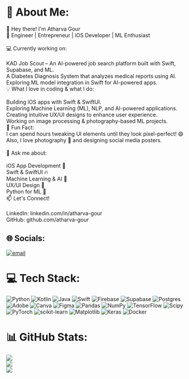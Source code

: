 # 💫 About Me:
👋 Hey there! I'm Atharva Gour<br>🚀 Engineer | Entrepreneur | iOS Developer | ML Enthusiast<br><br>💻 Currently working on:<br><br>KAD Job Scout – An AI-powered job search platform built with Swift, Supabase, and ML.<br>A Diabetes Diagnosis System that analyzes medical reports using AI.<br>Exploring ML model integration in Swift for AI-powered apps.<br>💡 What I love in coding & what I do:<br><br>Building iOS apps with Swift & SwiftUI.<br>Exploring Machine Learning (ML), NLP, and AI-powered applications.<br>Creating intuitive UX/UI designs to enhance user experience.<br>Working on image processing & photography-based ML projects.<br>🎯 Fun Fact:<br>I can spend hours tweaking UI elements until they look pixel-perfect! 😄 Also, I love photography 📸 and designing social media posters.<br><br>🤔 Ask me about:<br><br>iOS App Development 📱<br>Swift & SwiftUI 🔥<br>Machine Learning & AI 🤖<br>UX/UI Design 🎨<br>Python for ML 🐍<br>📫 Let's Connect!<br><br>LinkedIn: linkedin.com/in/atharva-gour<br>GitHub: github.com/atharva-gour<br>


## 🌐 Socials:
[![email](https://img.shields.io/badge/Email-D14836?logo=gmail&logoColor=white)](mailto:atharvagour07@icloud.com) 

# 💻 Tech Stack:
![Python](https://img.shields.io/badge/python-3670A0?style=for-the-badge&logo=python&logoColor=ffdd54) ![Kotlin](https://img.shields.io/badge/kotlin-%237F52FF.svg?style=for-the-badge&logo=kotlin&logoColor=white) ![Java](https://img.shields.io/badge/java-%23ED8B00.svg?style=for-the-badge&logo=openjdk&logoColor=white) ![Swift](https://img.shields.io/badge/swift-F54A2A?style=for-the-badge&logo=swift&logoColor=white) ![Firebase](https://img.shields.io/badge/firebase-%23039BE5.svg?style=for-the-badge&logo=firebase) ![Supabase](https://img.shields.io/badge/Supabase-3ECF8E?style=for-the-badge&logo=supabase&logoColor=white) ![Postgres](https://img.shields.io/badge/postgres-%23316192.svg?style=for-the-badge&logo=postgresql&logoColor=white) ![Adobe](https://img.shields.io/badge/adobe-%23FF0000.svg?style=for-the-badge&logo=adobe&logoColor=white) ![Canva](https://img.shields.io/badge/Canva-%2300C4CC.svg?style=for-the-badge&logo=Canva&logoColor=white) ![Figma](https://img.shields.io/badge/figma-%23F24E1E.svg?style=for-the-badge&logo=figma&logoColor=white) ![Pandas](https://img.shields.io/badge/pandas-%23150458.svg?style=for-the-badge&logo=pandas&logoColor=white) ![NumPy](https://img.shields.io/badge/numpy-%23013243.svg?style=for-the-badge&logo=numpy&logoColor=white) ![TensorFlow](https://img.shields.io/badge/TensorFlow-%23FF6F00.svg?style=for-the-badge&logo=TensorFlow&logoColor=white) ![Scipy](https://img.shields.io/badge/SciPy-%230C55A5.svg?style=for-the-badge&logo=scipy&logoColor=%white) ![PyTorch](https://img.shields.io/badge/PyTorch-%23EE4C2C.svg?style=for-the-badge&logo=PyTorch&logoColor=white) ![scikit-learn](https://img.shields.io/badge/scikit--learn-%23F7931E.svg?style=for-the-badge&logo=scikit-learn&logoColor=white) ![Matplotlib](https://img.shields.io/badge/Matplotlib-%23ffffff.svg?style=for-the-badge&logo=Matplotlib&logoColor=black) ![Keras](https://img.shields.io/badge/Keras-%23D00000.svg?style=for-the-badge&logo=Keras&logoColor=white) ![Docker](https://img.shields.io/badge/docker-%230db7ed.svg?style=for-the-badge&logo=docker&logoColor=white)
# 📊 GitHub Stats:
![](https://github-readme-stats.vercel.app/api?username=Atharva708&theme=transparent&hide_border=true&include_all_commits=false&count_private=false)<br/>
![](https://github-readme-streak-stats.herokuapp.com/?user=Atharva708&theme=transparent&hide_border=true)<br/>
![](https://github-readme-stats.vercel.app/api/top-langs/?username=Atharva708&theme=transparent&hide_border=true&include_all_commits=false&count_private=false&layout=compact)

<!-- Proudly created with GPRM ( https://gprm.itsvg.in ) -->
